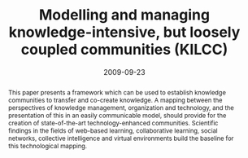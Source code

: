 ---
abstract: This paper presents a framework which can be used to establish knowledge  communities
  to transfer and co-create knowledge. A mapping between the  perspectives of knowledge
  management, organization and technology, and the  presentation of this in an easily
  communicable model, should provide for the creation  of state-of-the-art technology-enhanced
  communities. Scientific findings in the fields of  web-based learning, collaborative
  learning, social networks, collective intelligence  and virtual environments build
  the baseline for this technological mapping.
authors:
- Paul Pöltner
- Thomas Grechenig
date: '2009-09-23'
featured: false
links:
- name: Publik
  url: https://publik.tuwien.ac.at/showentry.php?ID=183640&lang=2
publication: 'Talk: The 12th International Conference "Interactive Computer aided
  Learning", Villach, Austria; 09-23-2009 - 09-25-2009; in: "Proceedings of ICL2009",
  Carinthia Tech Institute, (2009), 149 - 158'
publication_types:
- '1'
publishDate: '2009-09-23'
title: Modelling and managing knowledge-intensive, but loosely coupled communities
  (KILCC)
url_pdf: ''
---